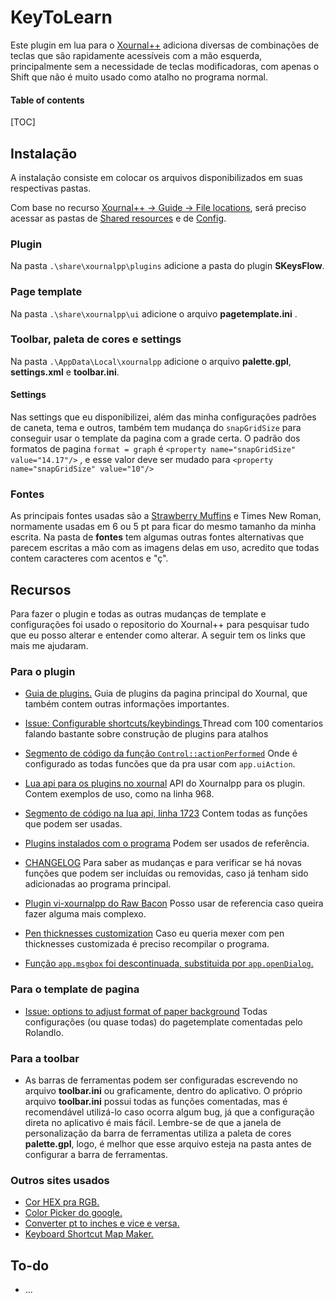 # KeyToLearn
<!-- Primeiro nome que botei era StudyKeyFlow, que a abreviação SKF dava pra entender ShortcutKeysFlow tbm, era um nome ok, mas quis trocar, troquei quando estava finalizando esse .MD 02:42 18/09/23-->
Este plugin em lua para o [Xournal++](https://github.com/xournalpp/xournalpp "Xournal++") adiciona diversas de combinações de teclas que são rapidamente acessíveis com a mão esquerda, principalmente sem a necessidade de teclas modificadoras, com apenas o Shift que não é muito usado como atalho no programa normal.

#### Table of contents

<!-- [TOCM]  -->
<!--Comment in .MD https://gist.github.com/jonikarppinen/47dc8c1d7ab7e911f4c9 -->

[TOC]

## Instalação
A instalação consiste em colocar os arquivos disponibilizados em suas respectivas pastas.

Com base no recurso [Xournal++ → Guide → File locations](https://xournalpp.github.io/guide/file-locations/ "Xournal++ → Guide → File locations"), será preciso acessar as pastas de [Shared resources](https://xournalpp.github.io/guide/file-locations/#shared-resources-folder "Shared resources") e de [Config](https://xournalpp.github.io/guide/file-locations/#config-folder "Config").

### Plugin
Na pasta `.\share\xournalpp\plugins` adicione a pasta do plugin **SKeysFlow**.

### Page template
Na pasta `.\share\xournalpp\ui` adicione o arquivo **pagetemplate.ini** .

### Toolbar, paleta de cores e settings
Na pasta `.\AppData\Local\xournalpp` adicione o arquivo **palette.gpl**, **settings.xml** e **toolbar.ini**.

#### Settings
Nas settings que eu disponibilizei, além das minha configurações padrões de caneta, tema e outros, também tem mudança do `snapGridSize` para conseguir usar o template da pagina com a grade certa. O padrão dos formatos de pagina `format = graph` é `<property name="snapGridSize" value="14.17"/>` , e esse valor deve ser mudado para `<property name="snapGridSize" value="10"/>`

### Fontes
As principais fontes usadas são a [Strawberry Muffins](https://www.dafont.com/pt/strawberry-muffins.font?back=theme "Strawberry Muffins") e Times New Roman, normamente usadas em 6 ou 5 pt para ficar do mesmo tamanho da minha escrita.  Na pasta de **fontes** tem algumas outras fontes alternativas que parecem escritas a mão com as imagens delas em uso, acredito que todas contem caracteres com acentos e "ç".

## Recursos
Para fazer o plugin e todas as outras mudanças de template e configurações foi usado o repositorio do Xournal++ para pesquisar tudo que eu posso alterar e entender como alterar. A seguir tem os links que mais me ajudaram.

### Para o plugin
- [Guia de plugins.](https://xournalpp.github.io/guide/plugins/plugins/")
	Guia de plugins da pagina principal do Xournal, que também contem outras informações importantes. 

- [Issue: Configurable shortcuts/keybindings
](https://github.com/xournalpp/xournalpp/issues/919)
	Thread com 100 comentarios falando bastante sobre construção de plugins para atalhos

- [ Segmento de código da função `Control::actionPerformed`](https://github.com/xournalpp/xournalpp/blob/c07654780933929a92e9187ad0dc44a80fb04cc7/src/core/control/Control.cpp#L360-L950)
	Onde é configurado as todas funcões que da pra usar com `app.uiAction`.

- [Lua api para os plugins no xournal](https://github.com/xournalpp/xournalpp/blob/7b6d84956d6bbe8615b2123c64dd0cac80afb81a/src/core/plugin/luapi_application.h)
	 API do Xournalpp para os plugin. Contem exemplos de uso, como na linha 968.

- [Segmento de código na lua api, linha 1723](https://github.com/xournalpp/xournalpp/blob/7b6d84956d6bbe8615b2123c64dd0cac80afb81a/src/core/plugin/luapi_application.h#L1723-L1750)
	Contem todas as funções que podem ser usadas.

- [Plugins instalados com o programa](https://github.com/xournalpp/xournalpp/tree/master/plugins)
	Podem ser usados de referência.

- [CHANGELOG](https://github.com/xournalpp/xournalpp/blob/8caa0bc7cace73c524ae02c1f08475b0c92800c6/CHANGELOG.md?plain=1#L241)
	Para saber as mudanças e para verificar se há novas funções que podem ser incluídas ou removidas, caso já tenham sido adicionadas ao programa principal.

- [Plugin vi-xournalpp do Raw Bacon](https://github.com/raw-bacon/vi-xournalpp)
	Posso usar de referencia caso queira fazer alguma mais complexo.

- [Pen thicknesses customization](https://github.com/xournalpp/xournalpp/discussions/4920)
	Caso eu queria mexer com pen thicknesses customizada é preciso recompilar o programa.

- [Função `app.msgbox` foi descontinuada, substituida por `app.openDialog`.](https://github.com/xournalpp/xournalpp/discussions/5100)

### Para o template de pagina
- [Issue: options to adjust format of paper background](https://github.com/xournalpp/xournalpp/issues/2137#issuecomment-799956788)
	Todas configurações (ou quase todas) do pagetemplate comentadas pelo Rolandlo.

### Para a toolbar
- As barras de ferramentas podem ser configuradas escrevendo no arquivo **toolbar.ini** ou graficamente, dentro do aplicativo. O próprio arquivo **toolbar.ini** possui todas as funções comentadas, mas é recomendável utilizá-lo caso ocorra algum bug, já que a configuração direta no aplicativo é mais fácil. Lembre-se de que a janela de personalização da barra de ferramentas utiliza a paleta de cores **palette.gpl**, logo, é melhor que esse arquivo esteja na pasta antes de configurar a barra de ferramentas.

### Outros sites usados
- [Cor HEX pra RGB.](https://www.rapidtables.com/convert/color/hex-to-rgb.html "Cor HEX pra RGB")
- [Color Picker do google.](https://g.co/kgs/ufCdTF "Color Picker do google")
- [Converter pt to inches e vice e versa.](https://www.convertunits.com/from/pt/to/inch "Converter pt to inches")
- [Keyboard Shortcut Map Maker.](https://archie-adams.github.io/keyboard-shortcut-map-maker/)

## To-do
- ...
